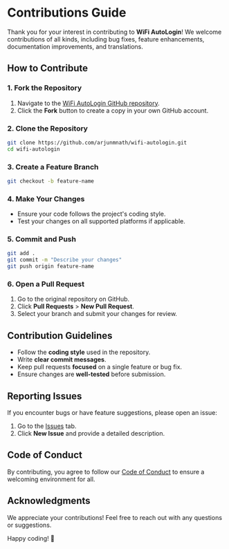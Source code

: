 # Contributions Guide

Thank you for your interest in contributing to **WiFi AutoLogin**! We welcome contributions of all kinds, including bug fixes, feature enhancements, documentation improvements, and translations.

## How to Contribute

### 1. Fork the Repository
1. Navigate to the [WiFi AutoLogin GitHub repository](https://github.com/arjunmnath/wifi-autologin).
2. Click the **Fork** button to create a copy in your own GitHub account.

### 2. Clone the Repository
```sh
git clone https://github.com/arjunmnath/wifi-autologin.git
cd wifi-autologin
```

### 3. Create a Feature Branch
```sh
git checkout -b feature-name
```

### 4. Make Your Changes
- Ensure your code follows the project's coding style.
- Test your changes on all supported platforms if applicable.

### 5. Commit and Push
```sh
git add .
git commit -m "Describe your changes"
git push origin feature-name
```

### 6. Open a Pull Request
1. Go to the original repository on GitHub.
2. Click **Pull Requests** > **New Pull Request**.
3. Select your branch and submit your changes for review.

## Contribution Guidelines
- Follow the **coding style** used in the repository.
- Write **clear commit messages**.
- Keep pull requests **focused** on a single feature or bug fix.
- Ensure changes are **well-tested** before submission.

## Reporting Issues
If you encounter bugs or have feature suggestions, please open an issue:
1. Go to the [Issues](https://github.com/arjunmnath/wifi-autologin/issues) tab.
2. Click **New Issue** and provide a detailed description.

## Code of Conduct
By contributing, you agree to follow our [Code of Conduct](CODE_OF_CONDUCT.md) to ensure a welcoming environment for all.

## Acknowledgments
We appreciate your contributions! Feel free to reach out with any questions or suggestions.

Happy coding! 🚀

